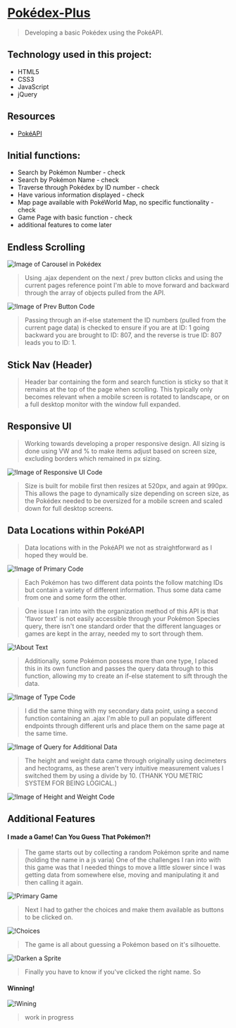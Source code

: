 # [Pokédex-Plus](https://jordan-morales.github.io/pokedex-plus/)
> Developing a basic Pokédex using the PokéAPI.

## Technology used in this project:

* HTML5
* CSS3
* JavaScript
* jQuery

## Resources

* [PokéAPI](https://pokeapi.co/docs/v2.html/)

## Initial functions:
* Search by Pokémon Number - check
* Search by Pokémon Name - check
* Traverse through Pokédex by ID number - check
* Have various information displayed - check
* Map page available with PokéWorld Map, no specific functionality - check
* Game Page with basic function - check
* additional features to come later


## Endless Scrolling

![Image of Carousel in Pokédex](https://github.com/Jordan-Morales/Jordan-Morales.github.io/blob/master/pokedex-plus/refImages/carousel%20through%20pokedex.gif)

>Using .ajax dependent on the next / prev button clicks and using the current pages reference point I'm able to move forward and backward through the array of objects pulled from the API.

![!Image of Prev Button Code](https://github.com/Jordan-Morales/Jordan-Morales.github.io/blob/master/pokedex-plus/refImages/prevbutton.png)

>Passing through an if-else statement the ID numbers (pulled from the current page data) is checked to ensure if you are at ID: 1 going backward you are brought to ID: 807, and the reverse is true ID: 807 leads you to ID: 1.

## Stick Nav (Header)
> Header bar containing the form and search function is sticky so that it remains at the top of the page when scrolling. This typically only becomes relevant when a mobile screen is rotated to landscape, or on a full desktop monitor with the window full expanded.

## Responsive UI

>Working towards developing a proper responsive design.
>All sizing is done using VW and % to make items adjust based on screen size, excluding borders which remained in px sizing.

![!Image of Responsive UI Code](https://github.com/Jordan-Morales/Jordan-Morales.github.io/blob/master/pokedex-plus/refImages/responsiveUI.png)

>Size is built for mobile first then resizes at 520px,
>and again at 990px. This allows the page to dynamically size depending on screen size, as the Pokédex needed to be oversized for a mobile screen and scaled down for full desktop screens.

## Data Locations within PokéAPI

>Data locations with in the PokéAPI we not as straightforward as I hoped they would be.

![!Image of Primary Code](https://github.com/Jordan-Morales/Jordan-Morales.github.io/blob/master/pokedex-plus/refImages/primarysubmit.png)

>Each Pokémon has two different data points the follow matching IDs but contain a variety of different information. Thus some data came from one and some form the other.

>One issue I ran into with the organization method of this API is that 'flavor text' is not easily accessible through your Pokémon Species query, there isn't one standard order that the different languages or games are kept in the array, needed my to sort through them.

![!About Text](https://github.com/Jordan-Morales/Jordan-Morales.github.io/blob/master/pokedex-plus/refImages/abouttext.png)

>Additionally, some Pokémon possess more than one type, I placed this in its own function and passes the query data through to this function, allowing my to create an if-else statement to sift through the data.

![!Image of Type Code](https://github.com/Jordan-Morales/Jordan-Morales.github.io/blob/master/pokedex-plus/refImages/typefunc.png)

>I did the same thing with my secondary data point, using a second function containing an .ajax I'm able to pull an populate different endpoints through different urls and place them on the same page at the same time.

![!Image of Query for Additional Data](https://github.com/Jordan-Morales/Jordan-Morales.github.io/blob/master/pokedex-plus/refImages/extendedDatafunc.png)

>The height and weight data came through originally using decimeters and hectograms, as these aren't very intuitive measurement values I switched them by using a divide by 10. (THANK YOU METRIC SYSTEM FOR BEING LOGICAL.)

![!Image of Height and Weight Code](https://github.com/Jordan-Morales/Jordan-Morales.github.io/blob/master/pokedex-plus/refImages/heightweightfunc.png)


## Additional Features

#### I made a Game! Can You Guess That Pokémon?!

>The game starts out by collecting a random Pokémon sprite and name (holding the name in a js varia)
>One of the challenges I ran into with this game was that I needed things to move a little slower since I was getting data from somewhere else, moving and manipulating it and then calling it again.

![!Primary Game](https://github.com/Jordan-Morales/Jordan-Morales.github.io/blob/master/pokedex-plus/refImages/primarygame.png)

>Next I had to gather the choices and make them available as buttons to be clicked on.

![!Choices](https://github.com/Jordan-Morales/Jordan-Morales.github.io/blob/master/pokedex-plus/refImages/choices.png)

>The game is all about guessing a Pokémon based on it's silhouette.

![!Darken a Sprite](https://github.com/Jordan-Morales/Jordan-Morales.github.io/blob/master/pokedex-plus/refImages/takespritedarken.png)

>Finally you have to know if you've clicked the right name. So

#### Winning!

![!Wining](https://github.com/Jordan-Morales/Jordan-Morales.github.io/blob/master/pokedex-plus/refImages/winning.png)




>work in progress
